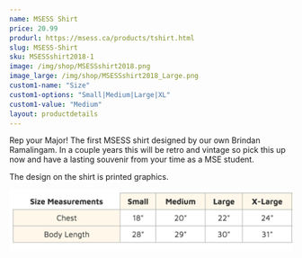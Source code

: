 ```yaml
---
name: MSESS Shirt
price: 20.99
produrl: https://msess.ca/products/tshirt.html
slug: MSESS-Shirt
sku: MSESSshirt2018-1
image: /img/shop/MSESSshirt2018.png
image_large: /img/shop/MSESSshirt2018_Large.png
custom1-name: "Size"
custom1-options: "Small|Medium|Large|XL"
custom1-value: "Medium"
layout: productdetails
---
```



<script>
  var stripe = Stripe('pk_live_wARa4mFGWVywv5pm543vz3c8', {
    betas: ['checkout_beta_3']
  });

  var checkoutButton = document.getElementById('checkout-button');
  checkoutButton.addEventListener('click', function () {
    // When the customer clicks on the button, redirect
    // them to Checkout.
    stripe.redirectToCheckout({
      items: [{sku: 'sku_E4BW72GrOLmtTC', quantity: 1}],
      successUrl: 'https://msess.ca/success',
      cancelUrl: 'https://msess.ca/canceled',
    })
    .then(function (result) {
      if (result.error) {
        // If `redirectToCheckout` fails due to a browser or network
        // error, display the localized error message to your customer.
        var displayError = document.getElementById('error-message');
        displayError.textContent = result.error.message;
      }
    });
  });
</script>


Rep your Major! The first MSESS shirt designed by our own Brindan Ramalingam. In a couple years this will be retro and vintage so pick this up now and have a lasting souvenir from your time as a MSE student.


The design on the shirt is printed graphics.

<img src="/img/shop/shirtSizing.jpg" alt="T-Shirt Sizing Chart" id="responsive-image" class="thumbnail"/>